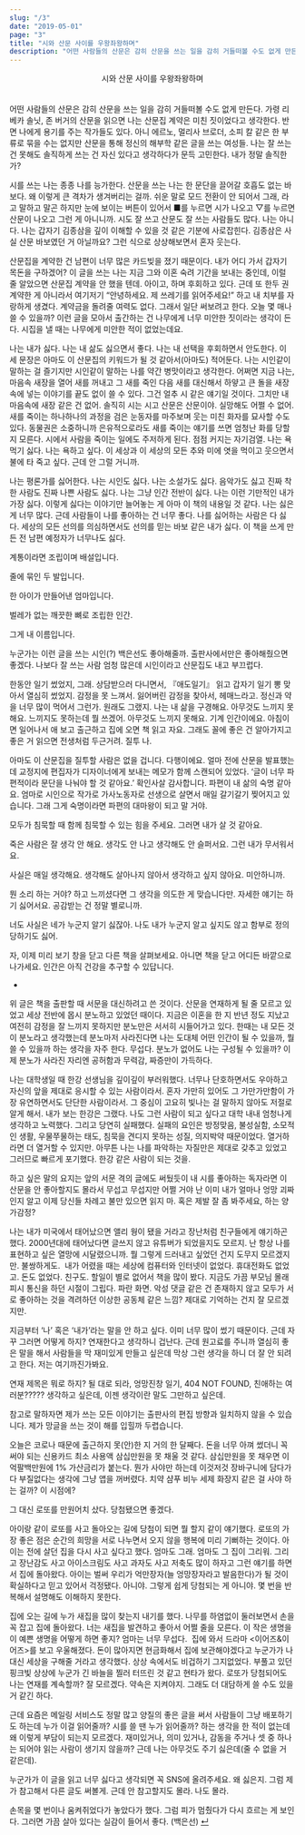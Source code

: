 ```yaml
---
slug: "/3"
date: "2019-05-01"
page: "3"
title: "시와 산문 사이를 우왕좌왕하며"
description: "어떤 사람들의 산문은 감히 산문을 쓰는 일을 감히 거들떠볼 수도 없게 만든다."
---
```


<div style="text-align: center;">
    <div class="post-line" style="display: inline-block; line-height:160%">
    시와 산문 사이를 우왕좌왕하며
    </div>
</div>

<br>

어떤 사람들의 산문은 감히 산문을 쓰는 일을 감히 거들떠볼 수도 없게 만든다. 가령 리베카 솔닛, 존 버거의 산문을 읽으면 나는 산문집 계약은 미친 짓이었다고 생각한다. 반면 나에게 용기를 주는 작가들도 있다. 아니 에르노, 멀리사 브로더, 소피 칼 같은 한 부류로 묶을 수는 없지만 산문을 통해 정신의 해부학 같은 글을 쓰는 여성들. 나는 잘 쓰는 건 못해도 솔직하게 쓰는 건 자신 있다고 생각하다가 문득 고민한다. 내가 정말 솔직한가?

시를 쓰는 나는 종종 나를 능가한다. 산문을 쓰는 나는 한 문단을 끌어갈 호흡도 없는 바보다. 왜 이렇게 큰 격차가 생겨버리는 걸까. 쉬운 말로 모드 전환이 안 되어서 그래, 라고 말하고 말곤 하지만 눈에 보이는 버튼이 있어서 ■를 누르면 시가 나오고 ▽를 누르면 산문이 나오고 그런 게 아니니까. 시도 잘 쓰고 산문도 잘 쓰는 사람들도 많다. 나는 아니다. 나는 갑자기 김종삼을 깊이 이해할 수 있을 것 같은 기분에 사로잡힌다. 김종삼은 사실 산문 바보였던 거 아닐까요? 그런 식으로 상상해보면서 혼자 웃는다.

산문집을 계약한 건 남편이 너무 많은 카드빚을 졌기 때문이다. 내가 어디 가서 갑자기 목돈을 구하겠어? 이 글을 쓰는 나는 지금 그와 이혼 숙려 기간을 보내는 중인데, 이럴 줄 알았으면 산문집 계약을 안 했을 텐데. 아이고, 하며 후회하고 있다. 근데 또 한두 권 계약한 게 아니라서 여기저기 “안녕하세요. 제 쓰레기를 읽어주세요!” 하고 내 치부를 자랑하게 생겼다. 계약금을 돌려줄 여력도 없다. 그래서 일단 써보려고 한다. 오늘 몇 매나 쓸 수 있을까? 이런 글을 모아서 출간하는 건 나무에게 너무 미안한 짓이라는 생각이 든다. 시집을 낼 때는 나무에게 미안한 적이 없었는데요.

나는 내가 싫다. 나는 내 삶도 싫으면서 좋다. 나는 내 선택을 후회하면서 안도한다. 이 세 문장은 아마도 이 산문집의 키워드가 될 것 같아서(아마도) 적어둔다. 나는 시인같이 말하는 걸 즐기지만 시인같이 말하는 나를 약간 병맛이라고 생각한다. 어쩌면 지금 나는, 마음속 새장을 열어 새를 꺼내고 그 새를 죽인 다음 새를 대신해서 하얗고 큰 돌을 새장 속에 넣는 이야기를 끝도 없이 쓸 수 있다. 그건 얼추 시 같은 얘기일 것이다. 그치만 내 마음속에 새장 같은 건 없어. 솔직히 시는 시고 산문은 산문이야. 실망해도 어쩔 수 없어. 새를 죽이는 하나하나의 과정을 검은 눈동자를 마주보며 웃는 미친 화자를 묘사할 수도 있다. 동물권은 소중하니까 은유적으로라도 새를 죽이는 얘기를 쓰면 엄청난 화를 당할지 모른다. 시에서 사람을 죽이는 일에도 주저하게 된다. 점점 커지는 자기검열. 나는 욕먹기 싫다. 나는 욕하고 싶다. 이 세상과 이 세상의 모든 추와 미에 엿을 먹이고 웃으면서 불에 타 죽고 싶다. 근데 안 그럴 거니까.

나는 평론가를 싫어한다. 나는 시인도 싫다. 나는 소설가도 싫다. 음악가도 싫고 진짜 착한 사람도 진짜 나쁜 사람도 싫다. 나는 그냥 인간 전반이 싫다. 나는 이런 기만적인 내가 가장 싫다. 이렇게 싫다는 이야기만 늘어놓는 게 아마 이 책의 내용일 것 같다. 나는 싫은 게 너무 많다. 근데 사람들이 나를 좋아하는 건 너무 좋다. 나를 싫어하는 사람은 다 싫다. 세상의 모든 선의를 의심하면서도 선의를 믿는 바보 같은 내가 싫다. 이 책을 쓰게 만든 전 남편 예정자가 너무나도 싫다.

계통이라면 조립이며 배설입니다.

줄에 묶인 두 발입니다.

한 아이가 만들어낸 엄마입니다.

벌레가 없는 깨끗한 뼈로 조립한 인간.

그게 내 이름입니다.

누군가는 이런 글을 쓰는 시인(?) 백은선도 좋아해줄까. 출판사에서만은 좋아해줬으면 좋겠다. 나보다 잘 쓰는 사람 엄청 많은데 시인이라고 산문집도 내고 부끄럽다.

한동안 일기 썼었지, 그래. 상담받으러 다니면서, 『애도일기』 읽고 갑자기 일기 뽕 맞아서 열심히 썼었지. 감정을 못 느껴서. 잃어버린 감정을 찾아서, 헤매느라고. 정신과 약을 너무 많이 먹어서 그런가. 원래도 그랬지. 나는 내 삶을 구경해요. 아무것도 느끼지 못해요. 느끼지도 못하는데 뭘 쓰겠어. 아무것도 느끼지 못해요. 기계 인간이에요. 아침이면 일어나서 애 보고 출근하고 집에 오면 책 읽고 자요. 그래도 꼴에 좋은 건 알아가지고 좋은 거 읽으면 전생처럼 두근거려. 질투 나.

아마도 이 산문집을 질투할 사람은 없을 겁니다. 다행이에요. 얼마 전에 산문을 발표했는데 교정지에 편집자가 디자이너에게 보내는 메모가 함께 스캔되어 있었다. ‘글이 너무 파편적이라 문단을 나눠야 할 것 같아요.’ 확인사살 감사합니다. 파편이 내 삶의 숙명 같아요. 엄마로 시인으로 작가로 가사노동자로 선생으로 살면서 매일 갈기갈기 찢어지고 있습니다. 그래 그게 숙명이라면 파편의 대마왕이 되고 말 거야.

모두가 침묵할 때 함께 침묵할 수 있는 힘을 주세요. 그러면 내가 살 것 같아요.

죽은 사람은 잘 생각 안 해요. 생각도 안 나고 생각해도 안 슬퍼서요. 그런 내가 무서워서요.

사실은 매일 생각해요. 생각해도 살아나지 않아서 생각하고 싶지 않아요. 미안하니까.

뭔 소리 하는 거야? 하고 느끼셨다면 그 생각을 의도한 게 맞습니다만. 자세한 얘기는 하기 싫어서요. 공감받는 건 정말 별로니까.

너도 사실은 네가 누군지 알기 싫잖아. 나도 내가 누군지 알고 싶지도 않고 함부로 정의당하기도 싫어.

자, 이제 미리 보기 창을 닫고 다른 책을 살펴보세요. 아니면 책을 닫고 어디든 바깥으로 나가세요. 인간은 아직 건강을 추구할 수 있답니다.

-

위 글은 책을 출판할 때 서문을 대신하려고 쓴 것이다. 산문을 연재하게 될 줄 모르고 있었고 세상 전반에 몹시 분노하고 있었던 때이다. 지금은 이혼을 한 지 반년 정도 지났고 여전히 감정을 잘 느끼지 못하지만 분노만은 서서히 시들어가고 있다. 한때는 내 모든 것이 분노라고 생각했는데 분노마저 사라진다면 나는 도대체 어떤 인간이 될 수 있을까, 뭘 쓸 수 있을까 하는 생각을 자주 한다. 무섭다. 분노가 없어도 나는 구성될 수 있을까? 이제 분노가 사라진 자리엔 공허함과 무력감, 짜증만이 가득하다.

나는 대학생일 때 한강 선생님을 깊이깊이 부러워했다. 너무나 단호하면서도 우아하고 자신의 앞을 제대로 응시할 수 있는 사람이라서. 혼자 가만히 있어도 그 가만가만함이 가장 유연하면서도 단단한 사람이라서. 그 중심이 고요히 빛나는 걸 말하지 않아도 저절로 알게 해서. 내가 보는 한강은 그랬다. 나도 그런 사람이 되고 싶다고 대학 내내 엄청나게 생각하고 노력했다. 그리고 당연히 실패했다.
실패의 요인은 방정맞음, 불성실함, 소모적인 생활, 우물쭈물하는 태도, 침묵을 견디지 못하는 성질, 의지박약 때문이었다. 열거하라면 더 열거할 수 있지만. 아무튼 나는 나를 파악하는 자질만은 제대로 갖추고 있었고 그러므로 빠르게 포기했다. 한강 같은 사람이 되는 것을.

하고 싶은 말의 요지는 앞의 서문 격의 글에도 써뒀듯이 내 시를 좋아하는 독자라면 이 산문을 안 좋아할지도 몰라서 무섭고 무섭지만 어쩔 거야 난 이미 내가 얼마나 엉망 괴짜인지 알고 이제 당신들 차례고 불만 있으면 읽지 마. 혹은 제발 잘 좀 봐주세요, 하는 양가감정?

나는 내가 미국에서 태어났으면 앨리 웡이 됐을 거라고 장난처럼 친구들에게 얘기하곤 했다. 2000년대에 태어났다면 글쓰지 않고 유튜버가 되었을지도 모르지. 난 항상 나를 표현하고 싶은 열망에 시달렸으니까. 뭘 그렇게 드러내고 싶었던 건지 도무지 모르겠지만. 불쌍하게도. 
내가 어렸을 때는 세상에 컴퓨터와 인터넷이 없었다. 휴대전화도 없었고. 돈도 없었다. 친구도. 할일이 별로 없어서 책을 많이 봤다. 지금도 가끔 부모님 몰래 피시 통신을 하던 시절이 그립다. 파란 화면. 악성 댓글 같은 건 존재하지 않고 모두가 서로 좋아하는 것을 격려하던 이상한 공동체 같은 느낌? 제대로 기억하는 건지 잘 모르겠지만.

지금부터 ‘나’ 혹은 ‘내가’라는 말을 안 하고 싶다. 이미 너무 많이 썼기 때문이다. 근데 자꾸 그러면 어떻게 하지? 연재한다고 생각하니 겁난다. 근데 원고료를 주니까 열심히 좋은 말을 해서 사람들을 막 재미있게 만들고 싶은데 막상 그런 생각을 하니 더 잘 안 되려고 한다. 저는 여기까진가봐요.

연재 제목은 뭐로 하지? 될 대로 되라, 엉망진창 일기, 404 NOT FOUND, 친애하는 여러분????? 생각하고 싶은데, 이젠 생각이란 말도 그만하고 싶은데.

참고로 말하자면 제가 쓰는 모든 이야기는 출판사의 편집 방향과 일치하지 않을 수 있습니다. 제가 망글을 쓰는 것이 해를 입힐까 두렵습니다.

오늘은 코로나 때문에 출근하지 못(안)한 지 거의 한 달째다. 돈을 너무 아껴 썼더니 꼭 써야 되는 신용카드 최소 사용액 삼십만원을 못 채울 것 같다. 삼십만원을 못 채우면 이억팔백만원에 1% 가산금리가 붙는다. 뭔가 사야만 하는데 이것저것 장바구니에 담다가 다 부질없다는 생각에 그냥 앱을 꺼버렸다. 치약 샴푸 비누 세제 화장지 같은 걸 사야 하는 걸까? 이 시점에?

그 대신 로또를 만원어치 샀다. 당첨됐으면 좋겠다.

아이랑 같이 로또를 사고 돌아오는 길에 당첨이 되면 뭘 할지 같이 얘기했다. 로또의 가장 좋은 점은 순간의 희망을 서로 나누면서 오지 않을 행복에 미리 기뻐하는 것이다. 아이는 전에 살던 집을 다시 사고 싶다고 했다. 엄마도 그래. 엄마도 그 집이 그리워. 그리고 장난감도 사고 아이스크림도 사고 과자도 사고 저축도 많이 하자고 그런 얘기를 하면서 집에 돌아왔다. 아이는 벌써 우리가 억만장자(늘 엉망장자라고 발음한다)가 될 것이 확실하다고 믿고 있어서 걱정됐다. 아니야. 그렇게 쉽게 당첨되는 게 아니야. 몇 번을 반복해서 설명해도 이해하지 못한다.

집에 오는 길에 누가 새집을 많이 찾는지 내기를 했다. 나무를 하염없이 둘러보면서 손을 꼭 잡고 집에 돌아왔다. 너는 새집을 발견하고 좋아서 어쩔 줄을 모른다. 이 작은 생명을 이 예쁜 생명을 어떻게 하면 좋지? 엄마는 너무 무섭다. 
집에 와서 드라마 <이어즈&이어즈>를 보고 우울해졌다. 돈이 많아지면 현금화해서 집에 보관해야겠다고 누군가가 나 대신 세상을 구해줄 거라고 생각했다. 상상 속에서도 비겁하기 그지없었다.
부풀고 있던 핑크빛 상상에 누군가 긴 바늘을 찔러 터뜨린 것 같고 현타가 왔다. 로또가 당첨되어도 나는 연재를 계속할까? 잘 모르겠다. 약속은 지켜야지. 그래도 더 대담하게 쓸 수도 있을 거 같긴 하다.

근데 요즘은 메일링 서비스도 정말 많고 양질의 좋은 글을 써서 사람들이 그냥 배포하기도 하는데 누가 이걸 읽어줄까? 시를 쓸 땐 누가 읽어줄까? 하는 생각을 한 적이 없는데 왜 이렇게 부담이 되는지 모르겠다. 재미있거나, 의미 있거나, 감동을 주거나 셋 중 하나는 되어야 읽는 사람이 생기지 않을까? 근데 나는 아무것도 주기 싫은데(줄 수 없을 거 같은데).

누군가가 이 글을 읽고 너무 싫다고 생각되면 꼭 SNS에 올려주세요. 왜 싫은지. 그럼 제가 참고해서 다른 글도 써볼게. 근데 안 참고할지도 몰라. 나도 몰라.

손목을 몇 번이나 움켜쥐었다가 놓았다가 했다. 그럼 피가 멈췄다가 다시 흐르는 게 보인다. 그러면 가끔 살아 있다는 실감이 들어서 좋다. (백은선) <a href="/">↵</a>
